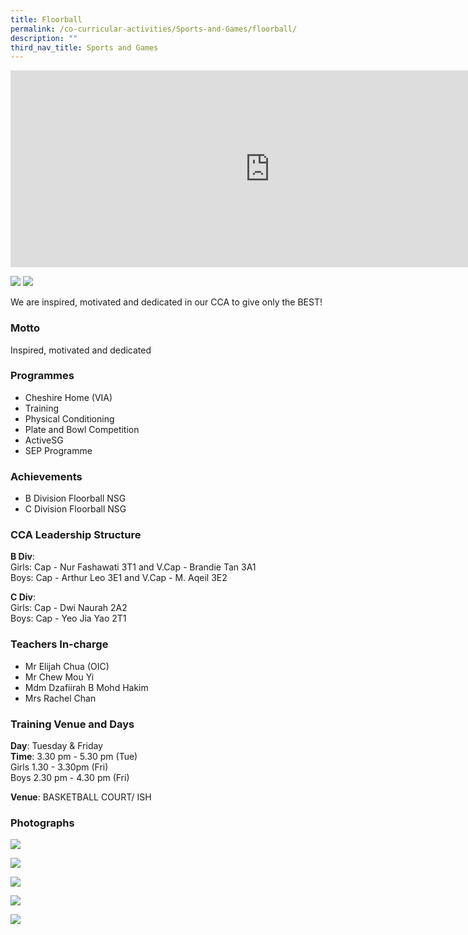 ```yaml
---
title: Floorball
permalink: /co-curricular-activities/Sports-and-Games/floorball/
description: ""
third_nav_title: Sports and Games
---
```

<center><iframe width="830" height="315" src="https://www.youtube.com/embed/YfXCFszSLgE" title="2022 Floorball Open House" frameborder="0" allow="accelerometer; autoplay; clipboard-write; encrypted-media; gyroscope; picture-in-picture" allowfullscreen></iframe></center>

![](/images/flb1.jpeg)
![](/images/flb2.jpeg)

We are inspired, motivated and dedicated in our CCA to give only the BEST!  

### Motto

Inspired, motivated and dedicated

### Programmes

*   Cheshire Home (VIA)
*   Training
*   Physical Conditioning
*   Plate and Bowl Competition
*   ActiveSG
*   SEP Programme

### Achievements

*   B Division Floorball NSG
*   C Division Floorball NSG

### CCA Leadership Structure
**B Div**:   
Girls: Cap - Nur Fashawati 3T1 and V.Cap - Brandie Tan 3A1   
Boys: Cap - Arthur Leo 3E1 and V.Cap - M. Aqeil 3E2

**C Div**:   
Girls: Cap - Dwi Naurah 2A2   
Boys: Cap - Yeo Jia Yao 2T1

### Teachers In-charge
*   Mr Elijah Chua (OIC)
*   Mr Chew Mou Yi
*   Mdm Dzafiirah B Mohd Hakim
*   Mrs Rachel Chan

### Training Venue and Days
**Day**: Tuesday & Friday     
**Time**: 
3.30 pm - 5.30 pm (Tue)     
Girls 1.30 - 3.30pm (Fri)   
 Boys 2.30 pm - 4.30 pm (Fri)

**Venue**: BASKETBALL COURT/ ISH

### Photographs

![](/images/flb3.jpeg)

![](/images/flb4.jpeg)

![](/images/flb5.jpeg)

![](/images/flb6.jpeg)

![](/images/flb7.jpeg)